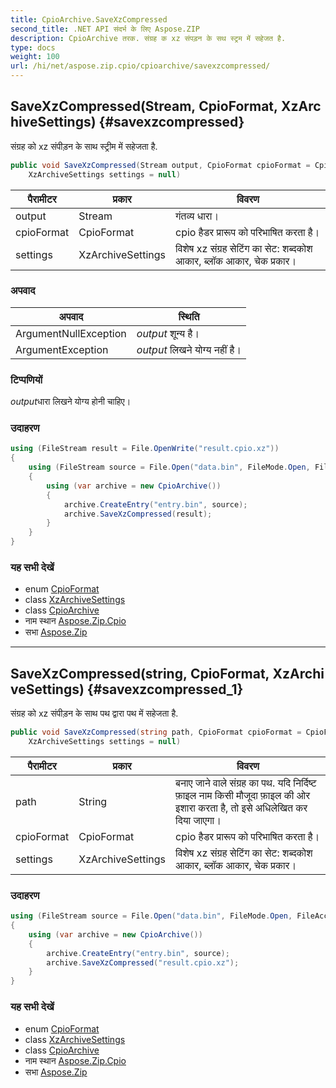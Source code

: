 ```yaml
---
title: CpioArchive.SaveXzCompressed
second_title: .NET API संदर्भ के लिए Aspose.ZIP
description: CpioArchive तरक. संग्रह क xz संपड़न के सथ स्ट्रम में सहेजत है.
type: docs
weight: 100
url: /hi/net/aspose.zip.cpio/cpioarchive/savexzcompressed/
---
```

## SaveXzCompressed(Stream, CpioFormat, XzArchiveSettings) {#savexzcompressed}

संग्रह को xz संपीड़न के साथ स्ट्रीम में सहेजता है.

```csharp
public void SaveXzCompressed(Stream output, CpioFormat cpioFormat = CpioFormat.OldAscii, 
    XzArchiveSettings settings = null)
```

| पैरामीटर | प्रकार | विवरण |
| --- | --- | --- |
| output | Stream | गंतव्य धारा। |
| cpioFormat | CpioFormat | cpio हैडर प्रारूप को परिभाषित करता है। |
| settings | XzArchiveSettings | विशेष xz संग्रह सेटिंग का सेट: शब्दकोश आकार, ब्लॉक आकार, चेक प्रकार। |

### अपवाद

| अपवाद | स्थिति |
| --- | --- |
| ArgumentNullException | *output* शून्य है। |
| ArgumentException | *output* लिखने योग्य नहीं है। |

### टिप्पणियों

*output*धारा लिखने योग्य होनी चाहिए।

### उदाहरण

```csharp
using (FileStream result = File.OpenWrite("result.cpio.xz"))
{
    using (FileStream source = File.Open("data.bin", FileMode.Open, FileAccess.Read))
    {
        using (var archive = new CpioArchive())
        {
            archive.CreateEntry("entry.bin", source);
            archive.SaveXzCompressed(result);
        }
    }
}
```

### यह सभी देखें

* enum [CpioFormat](../../cpioformat/)
* class [XzArchiveSettings](../../../aspose.zip.xz.settings/xzarchivesettings/)
* class [CpioArchive](../)
* नाम स्थान [Aspose.Zip.Cpio](../../cpioarchive/)
* सभा [Aspose.Zip](../../../)

---

## SaveXzCompressed(string, CpioFormat, XzArchiveSettings) {#savexzcompressed_1}

संग्रह को xz संपीड़न के साथ पथ द्वारा पथ में सहेजता है.

```csharp
public void SaveXzCompressed(string path, CpioFormat cpioFormat = CpioFormat.OldAscii, 
    XzArchiveSettings settings = null)
```

| पैरामीटर | प्रकार | विवरण |
| --- | --- | --- |
| path | String | बनाए जाने वाले संग्रह का पथ. यदि निर्दिष्ट फ़ाइल नाम किसी मौजूदा फ़ाइल की ओर इशारा करता है, तो इसे अधिलेखित कर दिया जाएगा। |
| cpioFormat | CpioFormat | cpio हैडर प्रारूप को परिभाषित करता है। |
| settings | XzArchiveSettings | विशेष xz संग्रह सेटिंग का सेट: शब्दकोश आकार, ब्लॉक आकार, चेक प्रकार। |

### उदाहरण

```csharp
using (FileStream source = File.Open("data.bin", FileMode.Open, FileAccess.Read))
{
    using (var archive = new CpioArchive())
    {
        archive.CreateEntry("entry.bin", source);
        archive.SaveXzCompressed("result.cpio.xz");
    }
}
```

### यह सभी देखें

* enum [CpioFormat](../../cpioformat/)
* class [XzArchiveSettings](../../../aspose.zip.xz.settings/xzarchivesettings/)
* class [CpioArchive](../)
* नाम स्थान [Aspose.Zip.Cpio](../../cpioarchive/)
* सभा [Aspose.Zip](../../../)


